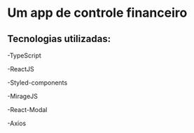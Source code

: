 # Um app de controle financeiro


## Tecnologias utilizadas: 

-TypeScript

-ReactJS

-Styled-components

-MirageJS

-React-Modal

-Axios
